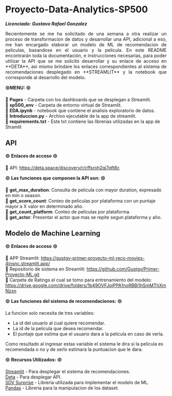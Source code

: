 # Proyecto-Data-Analytics-SP500
**_Licenciado: Gustavo Rafael Gonzalez_**

<p align="justify"> Recientemente se me ha solicitado de una semana a otra realizar un proceso de transformacion de datos y desarrollar una API, adicional a eso, me han encargado elaborar un modelo de ML de recomendacion de peliculas, basandose en el usuario y la pelicula. En este README encontrarán toda la documentación, e instrucciones necesarias, para poder utilizar la API que se me solicitó desarrollar y su enlace de acceso en **DETA**, asi mismo brindare los enlaces correspondientes al sistema de recomendaciones desplegado en **STREAMLIT** y la notebook que corresponde al desarrollo del modelo. </p>


🟣**MENU:** 🟣

🔹 **Pages** - Carpeta con los dashboards que se desplegan a Streamlit.<br>
🔹 **sp500_env** - Carpeta de entorno virtual de Streamlit.<br>
🔹 **EDA.ipynb** - notebook que contiene el analisis exploratorio de datos.<br>
🔹 **Introduccion.py** - Archivo ejecutable de la app de streamlit.<br>
🔹 **requirements.txt** - Este txt contiene las librerias utilizadas en la app de Stramlit<br>

## API

🟣 **Enlaces de acceso** 🟣

🔹 API: https://deta.space/discovery/r/cffsroh2qj7qft8c<br>

🟣 **Las funciones que componen la API son:** 🟣

🔹 **get_max_duration**: Consulta de pelicula con mayor duration, expresado en min o season.<br>
🔹 **get_score_count**: Conteo de peliculas por plataforma con un puntaje mayor a X valor en determinado año.<br>
🔹 **get_count_platform**: Conteo de películas por plataforma.<br>
🔹 **get_actor**: Presentar el actor que mas se repite segun plataforma y año.<br>


## Modelo de Machine Learning

🟣 **Enlaces de acceso** 🟣

🔹 APP Streamlit: https://gustgv-primer-proyecto-ml-reco-movies-4insnc.streamlit.app/<br>
🔹 Repositorio de sistema en Streamlit: https://github.com/Gustgv/Primer-Proyecto-ML.git<br>
🔹 Carpeta de Ratings el cual se tomo para entrenamiento del modelo: https://drive.google.com/drive/folders/1b49OVFJpjPPA1noRBBi1hSmMThXmNzxn<br>

🟣 **Las funciones del sistema de recomendaciones:** 🟣

La funcion solo necesita de tres variables:
* La id del usuario al cual quiere recomendar.
* La id de la pelicula que desea recomendar.
* El puntaje que estima que el usuario dara a la pelicula en caso de verla.

Como resultado al ingresar estas variable el sistema le dira si la pelicula es recomendada o no y de serlo estimara la puntuacion que le dara.

🟣 **Recursos Utilizados:** 🟣

[Streamlit](https://streamlit.io/) - Para desplegar el sistema de recomendaciones.<br>
[Deta](https://deta.space/) - Para desplegar API.<br>
[SDV Surprise](https://surpriselib.com/) - Libreria utilizada para implementar el modelo de ML.<br>
[Pandas](https://pandas.pydata.org/) - Libreria para la manipulacion de los dataset.




  
